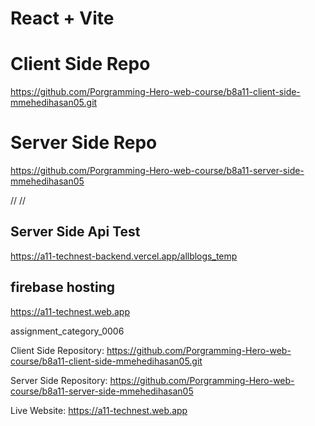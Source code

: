 # React + Vite

# Client Side Repo

https://github.com/Porgramming-Hero-web-course/b8a11-client-side-mmehedihasan05.git

# Server Side Repo

https://github.com/Porgramming-Hero-web-course/b8a11-server-side-mmehedihasan05

//
//

## Server Side Api Test

https://a11-technest-backend.vercel.app/allblogs_temp

## firebase hosting

https://a11-technest.web.app

<!-- Submit -->

assignment_category_0006

Client Side Repository: https://github.com/Porgramming-Hero-web-course/b8a11-client-side-mmehedihasan05.git

Server Side Repository: https://github.com/Porgramming-Hero-web-course/b8a11-server-side-mmehedihasan05

Live Website: https://a11-technest.web.app
